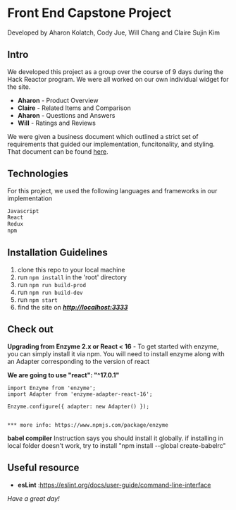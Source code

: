 # Front End Capstone Project
Developed by Aharon Kolatch, Cody Jue, Will Chang and Claire Sujin Kim

## Intro
We developed this project as a group over the course of 9 days during the Hack Reactor program.
We were all worked on our own individual widget for the site.

- **Aharon** - Product Overview
- **Claire** - Related Items and Comparison	
- **Aharon** - Questions and Answers
- **Will** - Ratings and Reviews

We were given a business document which outlined a strict set of requirements that guided our implementation, funcitonality, and styling.
That document can be found [here](https://docs.google.com/document/d/1KAqduzY8ae3DYrSoCL1i23qHe95zJRYFulqMk-sGLWY/edit#).

## Technologies
For this project, we used the following languages and frameworks in our implementation
```bash
Javascript
React
Redux
npm
```

## Installation Guidelines
  1. clone this repo to your local machine
  2. run ```npm install``` in the 'root' directory
  2. run ```npm run build-prod```
  3. run ```npm run build-dev```
  4. run ```npm start```
  5. find the site on ***[http://localhost:3333](http://localhost:3333/)***

## Check out
  **Upgrading from Enzyme 2.x or React < 16**
    - To get started with enzyme, you can simply install it via npm. You will need to install enzyme along with an Adapter corresponding to the version of react

**We are going to use "react": "^17.0.1"**

    import Enzyme from 'enzyme';
    import Adapter from 'enzyme-adapter-react-16';

    Enzyme.configure({ adapter: new Adapter() });


    *** more info: https://www.npmjs.com/package/enzyme

  **babel compiler**
  Instruction says you should install it globally.
  if installing in local folder doesn't work, try to install
  "npm install --global create-babelrc"

## **Useful resource**
- **esLint** :https://eslint.org/docs/user-guide/command-line-interface

_Have a great day!_
